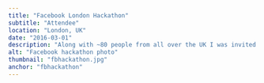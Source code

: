 ```yaml
---
title: "Facebook London Hackathon"
subtitle: "Attendee"
location: "London, UK"
date: "2016-03-01"
description: "Along with ~80 people from all over the UK I was invited to the Facebook hackathon at their HQ in London. In a team of four and in 24 hours, we developed an Android application prototype which aims to teach kids in developing countries how to code using SMS and on-device compiling. You can read more about it on <a target='_blank' href='http://ralucageorgescu.co.uk/facebook-hackathon/'>Raluca's blog</a>, check the source code on <a target='_blank' href='https://github.com/dragosthealex/hackerLite'>Alex's Github</a> and try the app <a target='_blank' href='https://selene.hud.ac.uk/u1252286/hackerLite/www/#/tab/tutorial'>here</a>."
alt: "Facebook hackathon photo"
thumbnail: "fbhackathon.jpg"
anchor: "fbhackathon"
---
```


